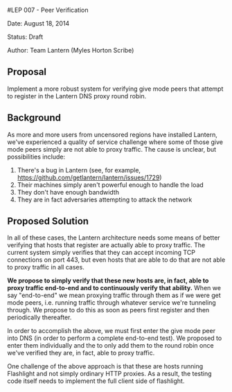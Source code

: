 #LEP 007 - Peer Verification

Date:   August 18, 2014

Status: Draft

Author: Team Lantern (Myles Horton Scribe)

## Proposal

Implement a more robust system for verifying give mode peers that attempt to 
register in the Lantern DNS proxy round robin.

## Background

As more and more users from uncensored regions have installed Lantern, we've 
experienced a quality of service challenge where some of those give mode peers simply are not
able to proxy traffic. The cause is unclear, but possibilities include:

1. There's a bug in Lantern (see, for example, https://github.com/getlantern/lantern/issues/1729)
1. Their machines simply aren't powerful enough to handle the load
1. They don't have enough bandwidth
1. They are in fact adversaries attempting to attack the network

## Proposed Solution

In all of these cases, the Lantern architecture needs some means of better verifying that
hosts that register are actually able to proxy traffic. The current system simply verifies
that they can accept incoming TCP connections on port 443, but even hosts that are able to
do that are not able to proxy traffic in all cases.

**We propose to simply verify that these new hosts are, in fact, able to proxy traffic 
end-to-end and to continuously verify that ability.** When we say "end-to-end" we mean 
proxying traffic through them as if we were get mode peers, i.e. running traffic 
through whatever service we're tunneling through. We propose to do this as soon as 
peers first register and then periodically thereafter.

In order to accomplish the above, we must first enter the give mode peer into DNS (in 
order to perform a complete end-to-end test). We proposed to enter them individually and the
to only add them to the round robin once we've verified they are, in fact, able to proxy
traffic.

One challenge of the above approach is that these are hosts running Flashlight and not 
simply ordinary HTTP proxies. As a result, the testing code itself needs to implement 
the full client side of flashlight.

